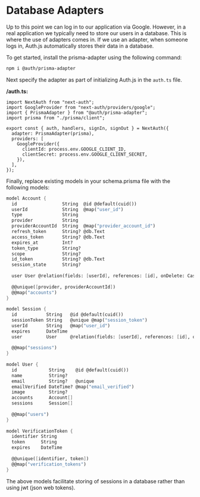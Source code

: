 # Database Adapters

Up to this point we can log in to our application via Google. However, in a real application we typically need to store our users in a database. This is where the use of adapters comes in. If we use an adapter, when someone logs in, Auth.js automatically stores their data in a database.

To get started, install the prisma-adapter using the following command:

```Bash
npm i @auth/prisma-adapter
```

Next specify the adapter as part of initializing Auth.js in the `auth.ts` file.

**/auth.ts:**

```TS
import NextAuth from "next-auth";
import GoogleProvider from "next-auth/providers/google";
import { PrismaAdapter } from "@auth/prisma-adapter";
import prisma from "./prisma/client";

export const { auth, handlers, signIn, signOut } = NextAuth({
  adapter: PrismaAdapter(prisma),
  providers: [
    GoogleProvider({
      clientId: process.env.GOOGLE_CLIENT_ID,
      clientSecret: process.env.GOOGLE_CLIENT_SECRET,
    }),
  ],
});

```

Finally, replace existing models in your schema.prisma file with the following models:

```scheme
model Account {
  id                 String  @id @default(cuid())
  userId             String  @map("user_id")
  type               String
  provider           String
  providerAccountId  String  @map("provider_account_id")
  refresh_token      String? @db.Text
  access_token       String? @db.Text
  expires_at         Int?
  token_type         String?
  scope              String?
  id_token           String? @db.Text
  session_state      String?
 
  user User @relation(fields: [userId], references: [id], onDelete: Cascade)
 
  @@unique([provider, providerAccountId])
  @@map("accounts")
}
 
model Session {
  id           String   @id @default(cuid())
  sessionToken String   @unique @map("session_token")
  userId       String   @map("user_id")
  expires      DateTime
  user         User     @relation(fields: [userId], references: [id], onDelete: Cascade)
 
  @@map("sessions")
}
 
model User {
  id            String    @id @default(cuid())
  name          String?
  email         String?   @unique
  emailVerified DateTime? @map("email_verified")
  image         String?
  accounts      Account[]
  sessions      Session[]
 
  @@map("users")
}
 
model VerificationToken {
  identifier String
  token      String
  expires    DateTime
 
  @@unique([identifier, token])
  @@map("verification_tokens")
}
```

The above models facilitate storing of sessions in a database rather than using jwt (json web tokens).